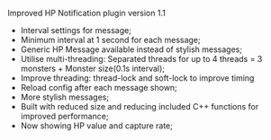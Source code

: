 Improved HP Notification plugin version 1.1
- Interval settings for message;
- Minimum interval at 1 second for each message;
- Generic HP Message available instead of stylish messages;
- Utilise multi-threading: Separated threads for up to 4 threads = 3 monsters + Monster size(0.1s interval);
- Improve threading: thread-lock and soft-lock to improve timing
- Reload config after each message shown;
- More stylish messages;
- Built with reduced size and reducing included C++ functions for improved performance;
- Now showing HP value and capture rate;
